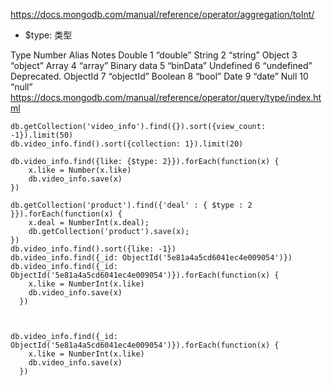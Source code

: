 https://docs.mongodb.com/manual/reference/operator/aggregation/toInt/

- $type: 类型

Type	Number	Alias	Notes
Double	1	“double”
String	2	“string”
Object	3	“object”
Array	4	“array”
Binary data	5	“binData”
Undefined	6	“undefined”	Deprecated.
ObjectId	7	“objectId”
Boolean	8	“bool”
Date	9	“date”
Null	10	“null”
https://docs.mongodb.com/manual/reference/operator/query/type/index.html

```
db.getCollection('video_info').find({}).sort({view_count: -1}).limit(50)
db.video_info.find().sort({collection: 1}).limit(20)

db.video_info.find({like: {$type: 2}}).forEach(function(x) {
    x.like = Number(x.like)
    db.video_info.save(x)
})

db.getCollection('product').find({'deal' : { $type : 2 }}).forEach(function(x) {
    x.deal = NumberInt(x.deal);
    db.getCollection('product').save(x);
})
db.video_info.find().sort({like: -1})
db.video_info.find({_id: ObjectId('5e81a4a5cd6041ec4e009054')})
db.video_info.find({_id: ObjectId('5e81a4a5cd6041ec4e009054')}).forEach(function(x) {
    x.like = NumberInt(x.like)
    db.video_info.save(x)
  })



db.video_info.find({_id: ObjectId('5e81a4a5cd6041ec4e009054')}).forEach(function(x) {
    x.like = NumberInt(x.like)
    db.video_info.save(x)
  })
```
